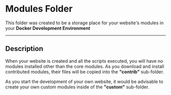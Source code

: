 **Modules Folder**
===================
This folder was created to be a storage place for your website's modules in your **Docker Development Environment**

----------

Description
-------------
When your website is created and all the scripts executed, you will have no modules installed other than the core modules. As you download and install contributed modules, their files will be copied into the **"contrib"** sub-folder. 

As you start the development of your own website, it would be advisable to create your own custom modules inside of the **"custom"** sub-folder.